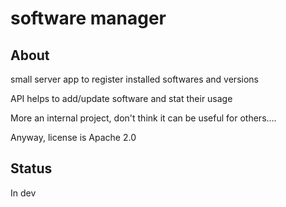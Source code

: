 # software manager


## About

small server app to register installed softwares and versions

API helps to add/update software and stat their usage

More an internal project, don't think it can be useful for others....

Anyway, license is Apache 2.0

## Status

In dev